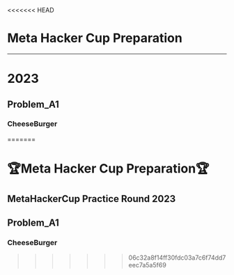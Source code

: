 <<<<<<< HEAD
# Meta Hacker Cup Preparation 
---
 
# 2023

## Problem_A1
### CheeseBurger
=======
# 🏆Meta Hacker Cup Preparation🏆

## MetaHackerCup Practice Round 2023

## Problem_A1
### CheeseBurger


>>>>>>> 06c32a8f14ff30fdc03a7c6f74dd7eec7a5a5f69
